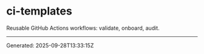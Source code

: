 # ci-templates

Reusable GitHub Actions workflows: validate, onboard, audit.

---

Generated: 2025-09-28T13:33:15Z
